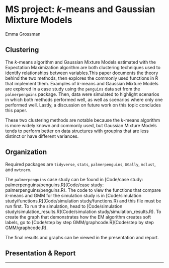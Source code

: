 # MS project: *k*-means and Gaussian Mixture Models

Emma Grossman

## Clustering

The *k*-means algorithm and Gaussian Mixture Models estimated with the Expectation Maximization algorithm are both clustering techniques used to identify relationships between variables.This paper documents the theory behind the two methods, then explores the commonly used functions in R that implement them. Examples of *k*-means and Gaussian Mixture Models are explored in a case study using the `penguins` data set from the `palmerpenguins` package. Then, data were simulated to highlight scenarios in which both methods performed well, as well as scenarios where only one performed well. Lastly, a discussion on future work on this topic concludes this paper.

These two clustering methods are notable because the *k*-means algorithm is more widely known and commonly used, but Gaussian Mixture Models tends to perform better on data structures with groupins that are less distinct or have different variances.

## Organization

Required packages are `tidyverse`, `stats`, `palmerpenguins`, `GGally`, `mclust`, and `mvtnorm`.

The `palmerpenguins` case study can be found in [Code/case study: palmerpenguins/penguins.R](Code/case study: palmerpenguins/penguins.R). The code to view the functions that compare *k*-means and GMM for the simulation study is in [Code/simulation study/functions.R](Code/simulation study/functions.R) and this file must be run first. To run the simulation, head to [Code/simulation study/simulation_results.R](Code/simulation study/simulation_results.R). To create the graph that demonstrates how the EM algorithm creates soft labels, go to [Code/step by step GMM/graphcode.R](Code/step by step GMM/graphcode.R).

The final results and graphs can be viewed in the presentation and report.


## Presentation & Report

------
